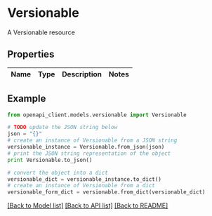 # Versionable

A Versionable resource

## Properties

Name | Type | Description | Notes
------------ | ------------- | ------------- | -------------

## Example

```python
from openapi_client.models.versionable import Versionable

# TODO update the JSON string below
json = "{}"
# create an instance of Versionable from a JSON string
versionable_instance = Versionable.from_json(json)
# print the JSON string representation of the object
print Versionable.to_json()

# convert the object into a dict
versionable_dict = versionable_instance.to_dict()
# create an instance of Versionable from a dict
versionable_form_dict = versionable.from_dict(versionable_dict)
```
[[Back to Model list]](../README.md#documentation-for-models) [[Back to API list]](../README.md#documentation-for-api-endpoints) [[Back to README]](../README.md)


